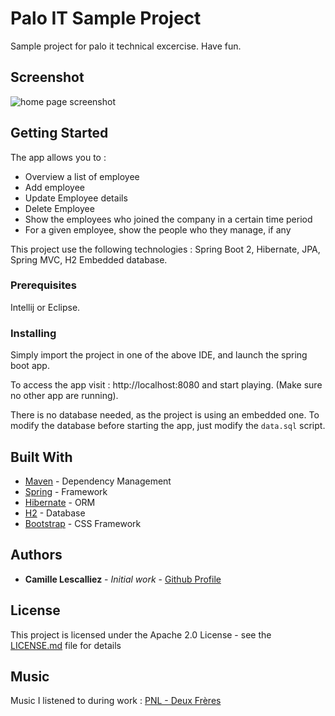 ﻿
# Palo IT Sample Project

Sample project for palo it technical excercise. Have fun.

## Screenshot
![home page screenshot](https://i.ibb.co/8bbCX9Q/e6-D6-Pj-PJEX.png)


## Getting Started

The app allows you to : 

 - Overview a list of employee
 - Add employee
 - Update Employee details
 - Delete Employee
 - Show the employees who joined the company in a certain time period
 - For a given employee, show the people who they manage, if any



This project use the following technologies : 
Spring Boot 2, Hibernate, JPA, Spring MVC, H2 Embedded database.

### Prerequisites

Intellij or Eclipse.

### Installing

Simply import the project in one of the above IDE, and launch the spring boot app.

To access the app visit : http://localhost:8080 and start playing. (Make sure no other app are running).

There is no database needed, as the project is using an embedded one. To modify the database before starting the app, just modify the `data.sql` script.

## Built With

* [Maven](https://maven.apache.org/) - Dependency Management
* [Spring](https://spring.io/) - Framework
* [Hibernate](https://hibernate.org/) - ORM
* [H2](https://www.h2database.com/html/main.html) - Database
* [Bootstrap](https://getbootstrap.com/) - CSS Framework

## Authors

* **Camille Lescalliez** - *Initial work* - [Github Profile](https://github.com/Sebajun)

## License

This project is licensed under the Apache 2.0 License - see the [LICENSE.md](LICENSE.md) file for details

## Music

Music I listened to during work : [PNL - Deux Frères]( https://open.spotify.com/album/2JtKf1aFxqS0M3QIj98nG5?si=8pPMrBc_QfuskkR5TBt-CA)
